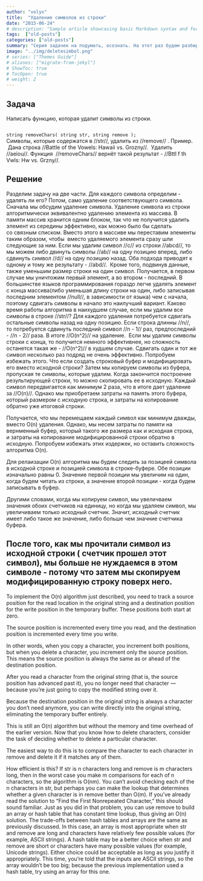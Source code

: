 ```yaml
---
author: "volyx"
title:  "Удаление символов из строки"
date: "2015-06-24"
# description: "Sample article showcasing basic Markdown syntax and formatting for HTML elements."
tags:  ["old-posts"]
categories: ["old-posts"]
summary: "Серия задачек на подумать, осознать. На этот раз будем разбираться с удалением смимволов из строки."
image: "../img/deletesimbol.png"
# series: ["Themes Guide"]
# aliases: ["migrate-from-jekyl"]
# ShowToc: true
# TocOpen: true
# weight: 2
---
```


## Задача 
Написать функцию, которая удалит символы из строки.

<code>	
string removeChars( string str, string remove );
</code>
Символы, которые содержатся в //str//, удалить из //remove// .
Пример.
 Дана строка //Battle of the Vowels: Hawaii vs. Grozny//.  Удалить //aeiou//. Функция  //removeChars// вернёт такой результат - //Bttl f th Vwls: Hw vs. Grzny//. 

## Решение

Разделим задачу на две части. Для каждого символа определим - удалять ли его? Потом, само удаление соответствующего символа. Сначала мы обсудим удаление символа.
Удаление символа из строки алгоритмически эквивалентно удалению элемента из массива. В памяти массив хранится одним блоком, так что не получится удалить элемент из середины эффективно, как можно было бы сделать со связным списком.
Вместо этого в массиве мы переставим элементы таким образом, чтобы  вместо удаляемого элемента сразу шли следующие за ним. Если мы удалим символ //c// из строки //abcd//, то мы можем либо двинуть символы //ab// на одну позицию вперед, либо сдвинуть символ //d// на одну позицию назад. Оба подхода приводят к одному и тому же результату - //abd//. 
Кроме того, подвинув данные, также уменьшим размер строки на один символ. Получается, в первом случае мы уничтожим первый элемент, а во втором - последний. В большинстве языков программирования гораздо легче удалять элемент с конца массива(либо уменьшая длину строки на один, либо записывая последним элементом //null//, в зависимости от языка) чем с начала, поэтому сдвигать символы в начало это наилучший вариант.
Каково время работы алгоритма в наихудшем случае, если мы удалим все символы в строке //str//? Для каждого удаления потребуется сдвигать остальные символы назад на одну позицию. Если строка длинны //n//, то потребуется сдвинуть последний символ //n - 1// раз, предпоследний - //n - 2// раза. В итоге //O(n^2)// на удаление. 
Если мы удалим символы строки с конца, то получится немного эффективнее, но сложность останется такая же - //O(n^2)// в худшем случае. Сдвигать один и тот же символ несколько раз подряд не очень эффективно. Попробуем избежать этого. Что если создать строковый буфер и модифицировать его вместо исходной строки? Затем мы копируем символы из буфера, пропуская те символы, которые удалим. Когда закончится построение результирующей строки, то можно скопировать ее в исходную. Каждый символ передвигается как минимум 2 раза, что в итоге дает удаление за //O(n)//.
Однако мы приобретаем затраты на память этого буфера, который размером с исходную строка, и затраты на копирование обратно уже итоговой строки. 

Получается, что мы перемещаем каждый символ как минимум дважды, вместо O(n) удаления. Однако, мы несем затраты по памяти на вернменный буфер, который такого же размера как и исходная строка, и затраты на копирование модифицированной строки обратно в исходную. Попробуем избежать этих издержек, но оставить сложность алгоритма O(n).

Для релаизации O(n) алгоритма мы будем следить за позицеей символа в исходной строке и позицией символа в строке-буфере. Обе позиции изначально равны 0. 
Значение первой позиции мы увеличим на один, когда будем читать из строки, а значение второй позиции - когда будем записывать в буфер.

Другими словами, когда мы копируем символ, мы увеличваем значения обоих счетчиков на единицу, но когда мы удаляем символ, мы увеличиваем только исходный счетчик. Значит, исходный счетчик имеет либо такое же значение, либо больше чем значние счетчика буфера.

После того, как мы прочитали символ из исходной строки ( счетчик прошел этот символ), мы больше не нуждаемся в этом символе - потому что затем мы скопируем модифицированную строку поверх него. 
---------------------

To implement the O(n) algorithm just described, you need to track a source position for the read
location in the original string and a destination position for the write position in the temporary buffer.
These positions both start at zero. 

The source position is incremented every time you read, and
the destination position is incremented every time you write. 

In other words, when you copy a character,
you increment both positions, but when you delete a character, you increment only the source
position. This means the source position is always the same as or ahead of the destination position.

After you read a character from the original string (that is, the source position has advanced past it),
you no longer need that character — because you’re just going to copy the modified string over it.

Because the destination position in the original string is always a character you don’t need anymore,
you can write directly into the original string, eliminating the temporary buffer entirely. 

This is still an O(n) algorithm but without the memory and time overhead of the earlier version.
Now that you know how to delete characters, consider the task of deciding whether to delete a particular
character. 

The easiest way to do this is to compare the character to each character in remove
and delete it if it matches any of them. 

How efficient is this? If str is n characters long and remove is
m characters long, then in the worst case you make m comparisons for each of n characters, so the
algorithm is O(nm). You can’t avoid checking each of the n characters in str, but perhaps you can
make the lookup that determines whether a given character is in remove better than O(m).
If you’ve already read the solution to “Find the First Nonrepeated Character,” this should sound
familiar. Just as you did in that problem, you can use remove to build an array or hash table that
has constant time lookup, thus giving an O(n) solution. The trade-offs between hash tables and
arrays are the same as previously discussed. In this case, an array is most appropriate when str
and remove are long and characters have relatively few possible values (for example, ASCII strings).
A hash table may be a better choice when str and remove are short or characters have many possible
values (for example, Unicode strings). Either choice could be acceptable as long as you justify it
appropriately. This time, you’re told that the inputs are ASCII strings, so the array wouldn’t be too
big; because the previous implementation used a hash table, try using an array for this one.